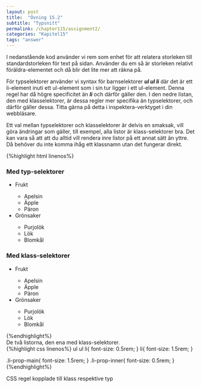 ```yaml
---
layout: post
title:  "Övning 15.2"
subtitle: "Typsnitt"
permalink: /chapter115/assignment2/
categories: "Kapitel15"
tags: "answer"
---
```

I nedanstående kod använder vi rem som enhet för att relatera storleken till standardstorleken för text på sidan. Använder du em så är storleken relativt föräldra-elementet och då blir det lite mer att räkna på.

För typselektorer använder vi syntax för barnselektorer ___ul ul li___ där det är ett li-element inuti ett ul-element som i sin tur ligger i ett ul-element. Denna regel har då högre specificitet än ___li___ och därför gäller den. I den nedre listan, den med klasselektorer, är dessa regler mer specifika än typselektorer, och därför gäller dessa. Titta gärna på detta i inspektera-verktyget i din webbläsare.

Ett val mellan typselektorer och klasselektorer är delvis en smaksak, vill göra ändringar som gäller, till exempel, alla listor är klass-selektorer bra. Det kan vara så att att du alltid vill rendera inre listor på ett annat sätt än yttre. Då behöver du inte komma ihåg ett klassnamn utan det fungerar direkt. 

{%highlight html linenos%}
<!DOCTYPE html>
<html lang="sv">
<head>
  <meta charset="utf-8">
  <meta name="description" content="Mall">
  <meta name="author" content="fnamn enamn">
  <link rel="stylesheet" href="style.css">
  <title>Uppgift 14.1.a</title>
</head>
<body>
  <main>
    <h3>Med typ-selektorer</h3>
    <ul>
      <li>Frukt</li>
      <ul>
        <li>Apelsin</li>
        <li>Äpple</li>
        <li>Päron</li>
      </ul>
      <li>Grönsaker</li>
      <ul>
        <li>Purjolök</li>
        <li>Lök</li>
        <li>Blomkål</li>
      </ul>
    </ul>
<h3>Med klass-selektorer</h3>
    <ul>
      <li class=li-prop-main>Frukt</li>
        <ul>
          <li class=li-prop-inner>Apelsin</li>
          <li class=li-prop-inner>Äpple</li>
          <li class=li-prop-inner>Päron</li>
        </ul>
      <li class=li-prop-main>Grönsaker</li>
      <ul>
        <li class=li-prop-inner>Purjolök</li>
        <li class=li-prop-inner>Lök</li>
        <li class=li-prop-inner>Blomkål</li>
      </ul>
    </ul>

  </main>
</body>
</html>
{%endhighlight%}
<figcaption>De två listorna, den ena med klass-selektorer.</figcaption>
{%highlight css linenos%}
ul ul li{
  font-size: 0.5rem;
}
li{
    font-size: 1.5rem;
}

.li-prop-main{
  font-size: 1.5rem;
}
.li-prop-inner{
   font-size: 0.5rem;
}
{%endhighlight%}
<figcaption>CSS regel kopplade till klass respektive typ</figcaption>

